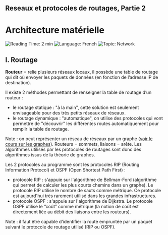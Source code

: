 ## Reseaux et protocoles de routages, Partie 2

# Architecture matérielle

![Reading Time: 2 min](https://img.shields.io/badge/%E2%8C%9A%20Read%20Time-2%20min-red)
![Language: French](https://img.shields.io/badge/Language-French-blue)
![Topic: Network](https://img.shields.io/badge/Topic-Network-blueviolet)

## I. Routage

**Routeur** = relie plusieurs réseaux locaux, il possède une table de routage qui dit où envoyer les paquets de données (en fonction de l’adresse IP de destination).

Il existe 2 méthodes permettant de renseigner la table de routage d’un routeur :  
- le routage statique : "à la main", cette solution est seulement envisageable pour des très petits réseaux de réseaux.
- le routage dynamique : "automatique", on utilise des protocoles qui vont permettre de "découvrir" les différentes routes automatiquement pour remplir la table de routage.

Note : on peut représenter un réseau de réseaux par un graphe ([voir le cours sur les graphes](../03-Donnees_structurees-1/arbre-graphe-dijkstra.md)). Routeurs = sommets, liaisons = arête. Les algorithmes utilisés par les protocoles de routages sont donc des algorithmes issus de la théorie de graphes.

Les 2 protocoles au programme sont les protocoles RIP (Routing Information Protocol) et OSPF (Open Shortest Path First) : 
- protocole RIP : s'appuie sur l'algorithme de Bellman-Ford (algorithme qui permet de calculer les plus courts chemins dans un graphe). Le protocole RIP utilise le nombre de sauts comme métrique. Ce protocole est aujourd'hui très rarement utilisé dans les grandes infrastructures.  
- protocole OSPF : s'appuie sur l'algorithme de Dijkstra. Le protocole OSPF utilise le “coût” comme métrique (la notion de coût est directement liée au débit des liaisons entre les routeurs).
<!-- TODO: plus de synthétisation serai appréciable -->

Note : il faut être capable d’identifier la route empruntée par un paquet suivant le protocole de routage utilisé (RIP ou OSPF).
